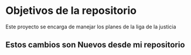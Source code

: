 # Objetivos de la repositorio

Este proyecto se encarga de manejar los planes de la liga de la justicia


## Estos cambios son Nuevos desde mi repositorio